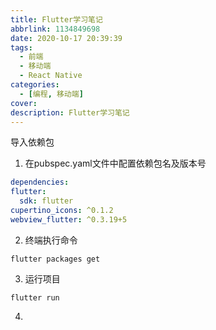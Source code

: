 ```yaml
---
title: Flutter学习笔记
abbrlink: 1134849698
date: 2020-10-17 20:39:39
tags:
  - 前端
  - 移动端
  - React Native
categories:
  - [编程, 移动端]
cover: 
description: Flutter学习笔记
---
```


导入依赖包
1. 在pubspec.yaml文件中配置依赖包名及版本号

  ```yaml
  dependencies:
  flutter:
    sdk: flutter
  cupertino_icons: ^0.1.2
  webview_flutter: ^0.3.19+5
  ```
  
2. 终端执行命令

  ```
  flutter packages get
  ```

3. 运行项目

  ```
  flutter run
  ```

4. 